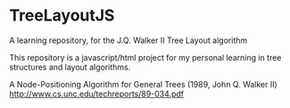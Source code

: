 # TreeLayoutJS
A learning repository, for the J.Q. Walker II Tree Layout algorithm

This repository is a javascript/html project for my personal learning in tree
structures and layout algorithms.

A Node-Positioning Algorithm for General Trees (1989, John Q. Walker II)
http://www.cs.unc.edu/techreports/89-034.pdf
